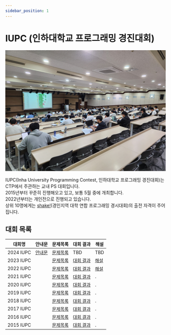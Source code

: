 ```yaml
---
sidebar_position: 1
---
```


# IUPC (인하대학교 프로그래밍 경진대회)

![alt](../../../static/img/lending/iupc.jpg)

IUPC(Inha University Programming Contest, 인하대학교 프로그래밍 경진대회)는 CTP에서 주관하는 교내 PS 대회입니다.  
2015년부터 꾸준히 진행해오고 있고, 보통 5월 중에 개최합니다.  
2022년부터는 개인전으로 진행되고 있습니다.  
상위 10명에게는 [shake!](https://shake.codes/)(경인지역 대학 연합 프로그래밍 경시대회)의 출전 자격이 주어집니다.

## 대회 목록

| 대회명    | 안내문                              | 문제목록                                                 | 대회 결과                                                  | 해설                                                                                       |
| --------- | ----------------------------------- | -------------------------------------------------------- | ---------------------------------------------------------- | ------------------------------------------------------------------------------------------ |
| 2024 IUPC | [안내문](/blog/2024/05/06/iupc2024) | [문제목록](https://www.acmicpc.net/category/1035)        | TBD                                                        | TBD                                                                                        |
| 2023 IUPC |                                     | [문제목록](https://www.acmicpc.net/category/846)         | [대회 결과](https://www.acmicpc.net/contest/spotboard/988) | [해설](https://u.acmicpc.net/84be71cc-e646-4d69-8b9b-5e917667f0de/2023_IUPC_editorial.pdf) |
| 2022 IUPC |                                     | [문제목록](https://www.acmicpc.net/category/detail/3124) | [대회 결과](https://www.acmicpc.net/contest/spotboard/779) | [해설](https://u.acmicpc.net/004284b6-04d9-4924-af60-204fad7cc864/2022_IUPC_editorial.pdf) |
| 2021 IUPC |                                     | [문제목록](https://www.acmicpc.net/category/detail/2803) | [대회 결과](https://www.acmicpc.net/contest/spotboard/706) | .                                                                                          |
| 2020 IUPC |                                     | [문제목록](https://www.acmicpc.net/category/detail/2381) | [대회 결과](https://www.acmicpc.net/contest/spotboard/579) | .                                                                                          |
| 2019 IUPC |                                     | [문제목록](https://www.acmicpc.net/category/detail/2037) | [대회 결과](https://www.acmicpc.net/contest/spotboard/425) | .                                                                                          |
| 2018 IUPC |                                     | [문제목록](https://www.acmicpc.net/category/detail/1876) | [대회 결과](https://www.acmicpc.net/contest/board/300)     | .                                                                                          |
| 2017 IUPC |                                     | [문제목록](https://www.acmicpc.net/category/detail/1745) | [대회 결과](https://www.acmicpc.net/contest/spotboard/240) | .                                                                                          |
| 2016 IUPC |                                     | [문제목록](https://www.acmicpc.net/category/detail/1492) | [대회 결과](https://www.acmicpc.net/contest/spotboard/168) | .                                                                                          |
| 2015 IUPC |                                     | [문제목록](https://www.acmicpc.net/category/detail/1422) | [대회 결과](https://www.acmicpc.net/contest/spotboard/145) | .                                                                                          |

<!-- IUPC 역대 대회 목록들만 여기 적어놓고, 대회 안내문이나 결과 등 자세한 정보들은 pages 안에 개별 문서로 작성해도 좋을듯? 그런데 그러면 개별 문서에 적을 내용 자체가 그리 많지 않아서 안 좋은 것 같기도 함 -->

